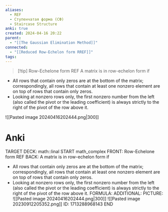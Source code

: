 ```yaml
---
aliases:
  - REF
  - Ступенчатая форма (СФ)
  - Staircase Structure
anki: true
created: 2024-04-16 20:22
parent:
  - "[[The Gaussian Elimination Method]]"
connected:
  - "[[Reduced Row-Echelon form RREF]]"
tags:
---
```


> [!tip] Row-Echelone form REF
A matrix is in row-echelon form if
- All rows that contain only zeros are at the bottom of the matrix; correspondingly, all rows that contain at least one nonzero element are on top of rows that contain only zeros.
- Looking at nonzero rows only, the first nonzero number from the left (also called the pivot or the leading coefficient) is always strictly to the right of the pivot of the row above it.

![[Pasted image 20240416202444.png|300]]

# Anki
TARGET DECK: math::linal
START
math_complex
FRONT: Row-Echelone form REF
BACK: 
A matrix is in row-echelon form if
- All rows that contain only zeros are at the bottom of the matrix; correspondingly, all rows that contain at least one nonzero element are on top of rows that contain only zeros.
- Looking at nonzero rows only, the first nonzero number from the left (also called the pivot or the leading coefficient) is always strictly to the right of the pivot of the row above it.
FORMULA: 
ADDITIONAL:
PICTURE: ![[Pasted image 20240416202444.png|300]]
![[Pasted image 20230912205352.png]]
ID: 1713288968143
END